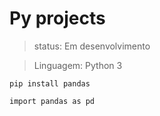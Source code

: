 <h1>Py projects</h1>

>status: Em desenvolvimento

>Linguagem: Python 3

```
pip install pandas
```
```
import pandas as pd
```
